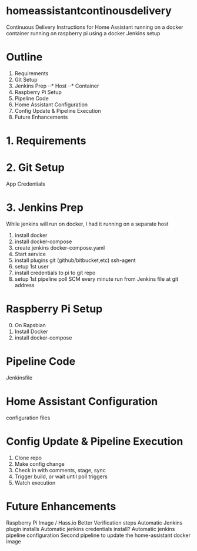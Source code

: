 # homeassistantcontinousdelivery
Continuous Delivery Instructions for Home Assistant running on a docker container running on raspberry pi using a docker Jenkins setup

# Outline
1. Requirements
2. Git Setup
3. Jenkins Prep
⋅⋅* Host
⋅⋅* Container
4. Raspberry Pi Setup
5. Pipeline Code
6. Home Assistant Configuration
7. Config Update & Pipeline Execution
8. Future Enhancements

# 1. Requirements

# 2. Git Setup
App Credentials

# 3. Jenkins Prep
While jenkins will run on docker, I had it running on a separate host

1. install docker
2. install docker-compose
3. create jenkins docker-compose.yaml
4. Start service
5. install plugins
    git (github/bitbucket,etc)
    ssh-agent
6. setup 1st user
7. install credentials
    to pi
    to git repo
8. setup 1st pipeline
    poll SCM every minute
    run from Jenkins file at git address

# Raspberry Pi Setup
0. On Rapsbian
1. Install Docker
2. install docker-compose

# Pipeline Code
Jenkinsfile

# Home Assistant Configuration
configuration files

# Config Update & Pipeline Execution
1. Clone repo
2. Make config change
3. Check in with comments, stage, sync
4. Trigger build, or wait until poll triggers
5. Watch execution

# Future Enhancements
Raspberry Pi Image / Hass.io
Better Verification steps
Automatic Jenkins plugin installs
Automatic jenkins credentials install?
Automatic jenkins pipeline configuration
Second pipeline to update the home-assistant docker image